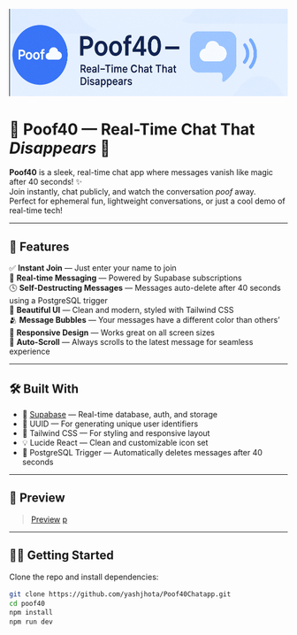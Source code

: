 ![Poof40 Banner](https://github.com/yashjhota/Poof40Chatapp/blob/main/Images/Screenshot%202025-04-15%20232121.png)

# 💬 Poof40 — Real-Time Chat That *Disappears* 💨

**Poof40** is a sleek, real-time chat app where messages vanish like magic after 40 seconds! ✨  
Join instantly, chat publicly, and watch the conversation *poof* away.  
Perfect for ephemeral fun, lightweight conversations, or just a cool demo of real-time tech!

---

## 🚀 Features

✅ **Instant Join** — Just enter your name to join  
💬 **Real-time Messaging** — Powered by Supabase subscriptions  
🕓 **Self-Destructing Messages** — Messages auto-delete after 40 seconds using a PostgreSQL trigger  
🎨 **Beautiful UI** — Clean and modern, styled with Tailwind CSS  
🫂 **Message Bubbles** — Your messages have a different color than others’  
📱 **Responsive Design** — Works great on all screen sizes  
🔁 **Auto-Scroll** — Always scrolls to the latest message for seamless experience

---

## 🛠️ Built With

- 🧠 [Supabase](https://supabase.io/) — Real-time database, auth, and storage  
- 🧾 UUID — For generating unique user identifiers  
- 🎨 Tailwind CSS — For styling and responsive layout  
- 💡 Lucide React — Clean and customizable icon set  
- 🐘 PostgreSQL Trigger — Automatically deletes messages after 40 seconds  

---

## 📸 Preview

> [Preview](https://github.com/yashjhota/Poof40Chatapp/blob/main/Images/Screenshot%202025-04-15%20231245.png)
> [p](https://github.com/yashjhota/Poof40Chatapp/blob/main/Images/Screenshot%202025-04-15%20232038.png)

---

## 🧑‍💻 Getting Started

Clone the repo and install dependencies:

```bash
git clone https://github.com/yashjhota/Poof40Chatapp.git
cd poof40
npm install
npm run dev
```
